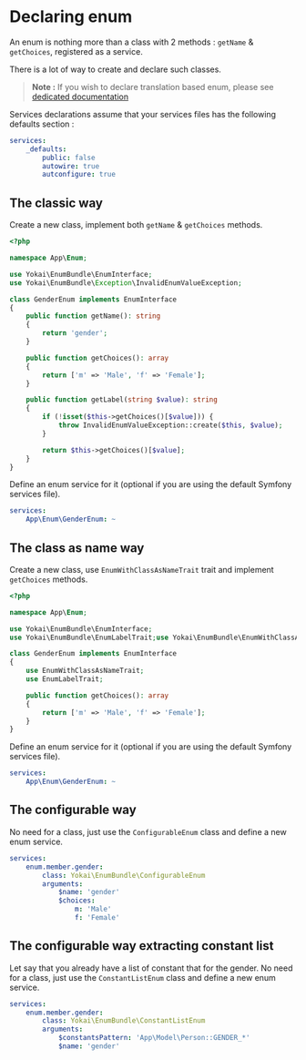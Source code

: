Declaring enum
==============

An enum is nothing more than a class with 2 methods : `getName` & `getChoices`, registered as a service.

There is a lot of way to create and declare such classes.

> **Note :** If you wish to declare translation based enum, 
> please see [dedicated documentation](declaring-translated-enum.md)

Services declarations assume that your services files has the following defaults section :

```yaml
services:
    _defaults:
        public: false
        autowire: true
        autconfigure: true
```


The classic way
---------------

Create a new class, implement both `getName` & `getChoices` methods.

```php
<?php

namespace App\Enum;

use Yokai\EnumBundle\EnumInterface;
use Yokai\EnumBundle\Exception\InvalidEnumValueException;

class GenderEnum implements EnumInterface
{
    public function getName(): string
    {
        return 'gender';
    }

    public function getChoices(): array
    {
        return ['m' => 'Male', 'f' => 'Female'];
    }

    public function getLabel(string $value): string
    {
        if (!isset($this->getChoices()[$value])) {
            throw InvalidEnumValueException::create($this, $value);
        }

        return $this->getChoices()[$value];
    }
}
```

Define an enum service for it (optional if you are using the default Symfony services file).

```yaml
services:
    App\Enum\GenderEnum: ~
```


The class as name way
---------------------

Create a new class, use `EnumWithClassAsNameTrait` trait and implement `getChoices` methods.

```php
<?php

namespace App\Enum;

use Yokai\EnumBundle\EnumInterface;
use Yokai\EnumBundle\EnumLabelTrait;use Yokai\EnumBundle\EnumWithClassAsNameTrait;

class GenderEnum implements EnumInterface
{
    use EnumWithClassAsNameTrait;
    use EnumLabelTrait;

    public function getChoices(): array
    {
        return ['m' => 'Male', 'f' => 'Female'];
    }
}
```

Define an enum service for it (optional if you are using the default Symfony services file).

```yaml
services:
    App\Enum\GenderEnum: ~
```


The configurable way
--------------------

No need for a class, just use the `ConfigurableEnum` class and define a new enum service.

```yaml
services:
    enum.member.gender:
        class: Yokai\EnumBundle\ConfigurableEnum
        arguments:
            $name: 'gender'
            $choices: 
                m: 'Male'
                f: 'Female'
```


The configurable way extracting constant list
--------------------

Let say that you already have a list of constant that for the gender.
No need for a class, just use the `ConstantListEnum` class and define a new enum service.

```yaml
services:
    enum.member.gender:
        class: Yokai\EnumBundle\ConstantListEnum
        arguments:
            $constantsPattern: 'App\Model\Person::GENDER_*'
            $name: 'gender'
```
